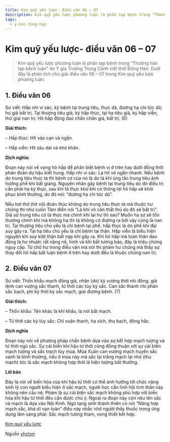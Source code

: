 ```yaml
---
title: Kim quỹ yếu lược- điều văn 06 – 07
description: Kim quỹ yếu lược phương luận là phần tạp bệnh trong “Thương hàn tạp bệnh luận” do Y gia Trương Trọng Cảnh viết thời Đông Hán. Dưới đây là phân tích chú giải điều văn 06 – 07 trong Kim quỹ yếu lược phương luận.
tags:
  - y-hoc-tong-hop
---
```


# Kim quỹ yếu lược- điều văn 06 – 07 

> Kim quỹ yếu lược phương luận là phần tạp bệnh trong “Thương hàn tạp bệnh luận” do Y gia Trương Trọng Cảnh viết thời Đông Hán. Dưới đây là phân tích chú giải điều văn 06 – 07 trong Kim quỹ yếu lược phương luận.


## 1. Điều văn 06


Sư viết: Hấp nhi vi sác, kỳ bệnh tại trung tiêu, thực dã, đương hạ chi tức dũ; hư giả bất trị. Tại thượng tiêu giả, kỳ hấp thúc, tại hạ tiêu giả, kỳ hấp viễn, thử giai nan trị. Hô hấp động dao chấn chấn giả, bất trị. (6)


**Giải thích:**


– Hấp thúc: Hít vào cạn và ngắn.


– Hấp viễn: Hít sâu dài và khó khăn.


**Dịch nghĩa:**


Đoạn này nói về vọng hô hấp để phân biệt bệnh vị ở trên hay dưới đồng thời phán đoán dự hậu kiết hung. Hấp nhi vi sác: Là hít vô ngắn nhanh. Nếu bệnh do trung tiêu thực tà thì bệnh cơ của nó là do tà khí úng tắc trung tiêu ảnh hưởng phế khí bất giáng. Nguyên nhân gây bệnh tại trung tiêu do đó điều trị cần phải hạ kỳ thực, sau khi tà thực khứ khí cơ thông lợi hô hấp sẽ khôi phục bình thường, do đó nói: “đương hạ chi tức dũ”.





Nếu hơi thở (hít vô) đoản thúc không do trung tiêu thực tà mà thuộc hư chứng thì như cuốn Tâm điển nói “Là khí vô căn thất thủ do đó sẽ bất trị”. Giả sử trung tiêu có tà thực mà chính khí lại hư thì sao? Muốn hạ sợ sẽ tổn thương chính khí mà không hạ thì tà không có đường ra bởi vậy cũng là nan trị. Tại thượng tiêu chủ yếu là chỉ bệnh tại phế, hấp thúc là do phế khí đại suy gây ra. Tại hạ tiêu chủ yếu là chỉ bệnh tại thận. Hấp viễn là biểu hiện nguyên khí suy kiệt thận bất nạp khí gây ra. Khi hô hấp mà toàn thân dao động là hư nhược rất nặng nề, hình và khí bất tương bảo, đây là triệu chứng nguy cấp. Từ chữ hư trong điều văn mà nói thì phàm hư chứng mà thấy sự thay đổi hô hấp bất luận bệnh ở trên hay dưới đều là thuộc chứng nan trị.


## 2. Điều văn 07


Sư viết: Thốn khẩu mạch động giả, nhân (do) kỳ vượng thời nhi động, giả lệnh can vượng sắc thanh, tứ thời các tùy kỳ sắc. Can sắc thanh nhi phản sắc bạch, phi kỳ thời kỳ sắc mạch, giai đương bệnh. (7)


**Giải thích:**


– Thốn khẩu: Tên khác là khí khẩu, là nơi bắt mạch.


– Tứ thời các kỳ tùy sắc: Chỉ xuân thanh, hạ xích, thu bạch, đông hắc.


**Dịch nghĩa**


Đoạn này nói về phương pháp chẩn bệnh dựa vào sự kết hợp mạch tượng và tứ thời ngũ sắc. Sự cải biến khí hậu tứ thời cũng đồng thuận với sự cải biến mạch tượng và sắc trạch tùy mùa. Mùa Xuân can vượng mạch huyền sắc xanh là bình thường, nếu ở mùa này mà sắc lại trắng mạch lại nhỏ (thu mạch) tức là sắc mạch không hợp thời là hiện tượng bất thường.


**Lời bàn**


Đây là nói về biến hóa của khí hậu tứ thời có thể ảnh hưởng tới chức năng sinh lý con người biểu hiện ở sắc mạch, người học cần lĩnh hội tinh thần này không nên câu nệ. Phàm là sự cải biến sắc mạch không phù hợp với biến hóa khí hậu tứ thời đều cần được chú ý. Ngoài ra đoạn này còn nêu lên sắc và mạch là dựa vào Nội Kinh. Ngũ tạng sinh thành thiên có nói “Năng hợp mạch sắc, khả dĩ vạn toàn” điều này nhắc nhở người thầy thuốc trong ứng dụng lâm sàng phải: Sắc mạch tương tham, vọng thiết kết hợp.





[Kim quỹ yếu lược](/yhctvn/tag/kim-quy-yeu-luoc/)

Nguồn [yhctvn](https://yhctvn.com/kim-quy-yeu-luoc-dieu-van-06-07/)
